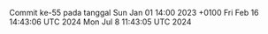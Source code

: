 Commit ke-55 pada tanggal Sun Jan 01 14:00 2023 +0100
Fri Feb 16 14:43:06 UTC 2024
Mon Jul  8 11:43:05 UTC 2024
